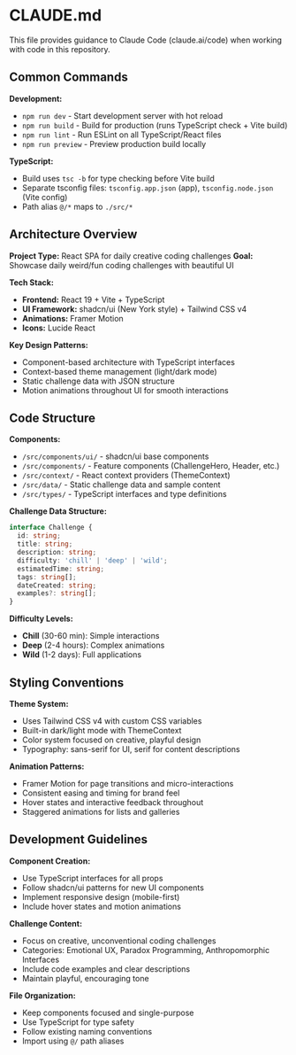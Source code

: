 # CLAUDE.md

This file provides guidance to Claude Code (claude.ai/code) when working with code in this repository.

## Common Commands

**Development:**
- `npm run dev` - Start development server with hot reload
- `npm run build` - Build for production (runs TypeScript check + Vite build)
- `npm run lint` - Run ESLint on all TypeScript/React files
- `npm run preview` - Preview production build locally

**TypeScript:**
- Build uses `tsc -b` for type checking before Vite build
- Separate tsconfig files: `tsconfig.app.json` (app), `tsconfig.node.json` (Vite config)
- Path alias `@/*` maps to `./src/*`

## Architecture Overview

**Project Type:** React SPA for daily creative coding challenges
**Goal:** Showcase daily weird/fun coding challenges with beautiful UI

**Tech Stack:**
- **Frontend:** React 19 + Vite + TypeScript
- **UI Framework:** shadcn/ui (New York style) + Tailwind CSS v4
- **Animations:** Framer Motion
- **Icons:** Lucide React

**Key Design Patterns:**
- Component-based architecture with TypeScript interfaces
- Context-based theme management (light/dark mode)
- Static challenge data with JSON structure
- Motion animations throughout UI for smooth interactions

## Code Structure

**Components:**
- `/src/components/ui/` - shadcn/ui base components
- `/src/components/` - Feature components (ChallengeHero, Header, etc.)
- `/src/context/` - React context providers (ThemeContext)
- `/src/data/` - Static challenge data and sample content
- `/src/types/` - TypeScript interfaces and type definitions

**Challenge Data Structure:**
```typescript
interface Challenge {
  id: string;
  title: string;
  description: string;
  difficulty: 'chill' | 'deep' | 'wild';
  estimatedTime: string;
  tags: string[];
  dateCreated: string;
  examples?: string[];
}
```

**Difficulty Levels:**
- **Chill** (30-60 min): Simple interactions
- **Deep** (2-4 hours): Complex animations  
- **Wild** (1-2 days): Full applications

## Styling Conventions

**Theme System:**
- Uses Tailwind CSS v4 with custom CSS variables
- Built-in dark/light mode with ThemeContext
- Color system focused on creative, playful design
- Typography: sans-serif for UI, serif for content descriptions

**Animation Patterns:**
- Framer Motion for page transitions and micro-interactions
- Consistent easing and timing for brand feel
- Hover states and interactive feedback throughout
- Staggered animations for lists and galleries

## Development Guidelines

**Component Creation:**
- Use TypeScript interfaces for all props
- Follow shadcn/ui patterns for new UI components
- Implement responsive design (mobile-first)
- Include hover states and motion animations

**Challenge Content:**
- Focus on creative, unconventional coding challenges
- Categories: Emotional UX, Paradox Programming, Anthropomorphic Interfaces
- Include code examples and clear descriptions
- Maintain playful, encouraging tone

**File Organization:**
- Keep components focused and single-purpose
- Use TypeScript for type safety
- Follow existing naming conventions
- Import using `@/` path aliases